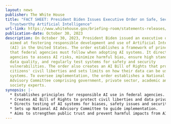 ```yaml
---
layout: news
publisher: The White House
title: "FACT SHEET: President Biden Issues Executive Order on Safe, Secure, and
  Trustworthy Artificial Intelligence"
url-link: https://www.whitehouse.gov/briefing-room/statements-releases/2023/10/30/fact-sheet-president-biden-issues-executive-order-on-safe-secure-and-trustworthy-artificial-intelligence/
publication-date: October 30, 2023
description: On October 30, 2023, President Biden issued an executive order
  aimed at fostering responsible development and use of Artificial Intelligence
  (AI) in the United States. The order establishes a framework of principles
  that federal agencies must follow when adopting AI systems. It directs
  agencies to assess AI risks, minimize harmful bias, ensure high standards of
  data quality, and regularly test systems for safety and security
  vulnerabilities. The order also creates an AI Bill of Rights that protects
  citizens' civil liberties and sets limits on how their data can be used by AI
  systems. To oversee implementation, the order establishes a National AI
  Advisory Committee comprising government, private sector, academic and civil
  society experts.
synopsis: |-
  * Establishes principles for responsible AI use in federal agencies.
  * Creates AI Bill of Rights to protect civil liberties and data privacy.
  * Directs testing of AI systems for biases, safety issues and security flaws.
  * Sets up National AI Advisory Committee to guide implementation.
  * Aims to strengthen public trust and prevent harmful impacts from AI.
---
```

